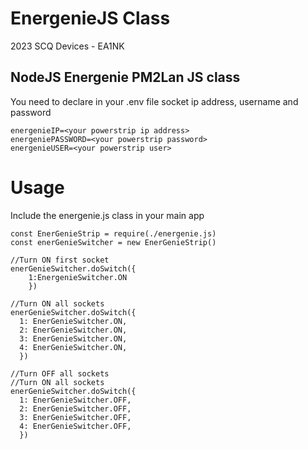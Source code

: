 # EnergenieJS Class
2023 SCQ Devices - EA1NK

## NodeJS Energenie PM2Lan JS class

You need to declare in your .env file socket ip address, username and password

```
energenieIP=<your powerstrip ip address>
energeniePASSWORD=<your powerstrip password>
energenieUSER=<your powerstrip user>
```

# Usage

Include the energenie.js class in your main app

```
const EnerGenieStrip = require(./energenie.js)
const enerGenieSwitcher = new EnerGenieStrip()

//Turn ON first socket
enerGenieSwitcher.doSwitch({
    1:EnergenieSwitcher.ON
    })

//Turn ON all sockets
enerGenieSwitcher.doSwitch({
  1: EnerGenieSwitcher.ON,
  2: EnerGenieSwitcher.ON,
  3: EnerGenieSwitcher.ON,
  4: EnerGenieSwitcher.ON,
  })

//Turn OFF all sockets
//Turn ON all sockets
enerGenieSwitcher.doSwitch({
  1: EnerGenieSwitcher.OFF,
  2: EnerGenieSwitcher.OFF,
  3: EnerGenieSwitcher.OFF,
  4: EnerGenieSwitcher.OFF,
  })

```


